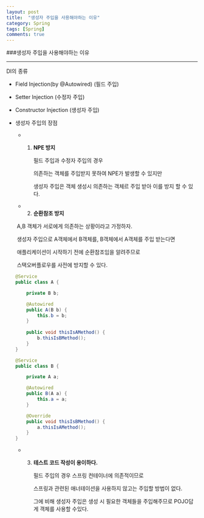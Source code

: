 ```yaml
---
layout: post
title:  "생성자 주입을 사용해야하는 이유"
category: Spring
tags: [Spring]
comments: true
---
```






###생성자 주입을 사용해야하는 이유

----



DI의 종류

- Field Injection(by @Autowired) (필드 주입)
- Setter Injection (수정자 주입)
- Constructor Injection (생성자 주입)



- 생성자 주입의 장점

  - 1. **NPE 방지**

       필드 주입과 수정자 주입의 경우

       의존하는 객체를 주입받지 못하여 NPE가 발생할 수 있지만

       생성자 주입은 객체 생성시 의존하는 객체르 주입 받아 이를 방지 할 수 있다.

  - 2. **순환참조 방지**

  ​			A,B 객체가 서로에게 의존하는 상황이라고 가정하자.

  ​			생성자 주입으로 A객체에서 B객체를, B객체에서 A객체를 주입 받는다면

  ​			애플리케이션이 시작하기 전에 순환참조임을 알려주므로

  ​			스택오버플로우를 사전에 방지할 수 있다.

  

  ```java
  @Service
  public class A {
  
      private B b;
  
      @Autowired
      public A(B b) {
          this.b = b;
      }
      
      public void thisIsAMethod() {
          b.thisIsBMethod();
      }
  }
  
  @Service
  public class B {
  
      private A a;
  
      @Autowired
      public B(A a) {
          this.a = a;
      }
  
      @Override
      public void thisIsBMethod() {
          a.thisIsAMethod();
      }
  }
  ```

  

  - 3. **테스트 코드 작성이 용이하다.**

       필드 주입의 경우 스프링 컨테이너에 의존적이므로

       스프링과 관련된 애너테이션을 사용하지 않고는 주입할 방법이 없다.

       그에 비해 생성자 주입은 생성 시 필요한 객체들을 주입해주므로 POJO답게 객체를 사용할 수있다.